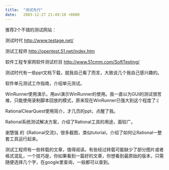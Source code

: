 ```yaml
---
title:  "测试先行"
date:   2003-12-27 21:49:10 +0800
---
```


推荐2个不错的测试网站：  

测试时代 http://www.testage.net/   

测试工程师 http://opentest.51.net/index.htm   

软件工程专家网软件测试栏目 http://www.51cmm.com/SoftTesting/   

测试时代有一些ppt文档下载，就我自己看了而言，大致说几个我自己感兴趣的。  

软件单元测试工作指南，介绍单元测试。  

WinRunner使用演示，用avi演示WinRunner的使用。我一直以为GUI的测试很苦难，只能使用录制脚本回放的模式，原来现在WinRunner已强大到这个程度了:(  

RationalClearQuest使用简介，才几页的ppt，点醒了我。  

Rational系统测试解决方案，介绍了Rational工具的用途，面较广。  

谢慧强 的《Rational交流》，很多截图，类似tutorial，介绍了如何让Rational一整套工具运行起来。  

测试工程师有一些转载的文章，值得阅读。有些经过转载可能缺少了部分图片或者格式混乱，一个技巧是，你如果看到一篇好的文章，你想看到最原始的版本，只需随便选择几个字，在google里查询，一般都可以查到。  

